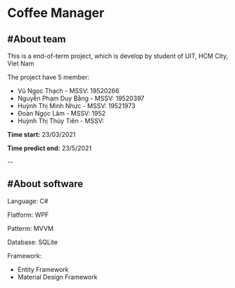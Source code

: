 # Coffee Manager
## #About team
This is a end-of-term project, which is develop by student of UIT, HCM City, Viet Nam

The project have 5 member:
- Vũ Ngọc Thạch - MSSV: 19520266
- Nguyễn Phạm Duy Bằng - MSSV: 19520397
- Huỳnh Thị Minh Nhực - MSSV: 19521973
- Đoàn Ngọc Lãm - MSSV: 1952
- Huỳnh Thị Thủy Tiên - MSSV: 

__Time start:__ 23/03/2021

__Time predict end:__ 23/5/2021

--
## #About software
Language: C#

Flatform: WPF

Patterm: MVVM

Database: SQLite

Framework:
- Entity Framework
- Material Design Framework
